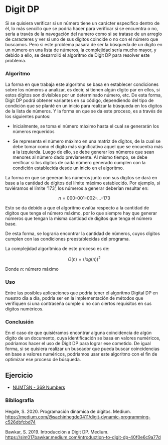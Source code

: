 # Digit DP

Si se quisiera verificar si un número tiene un carácter específico dentro de él, lo más sencillo que se podría hacer para verificar si se encuentra o no, sería a través de la navegación del numero como si se tratase de un arreglo de caracteres y ver si uno de sus dígitos coincide o no con el número que buscamos. Pero si este problema pasara de ser la búsqueda de un dígito en un número en una lista de números, la complejidad sería mucho mayor, y debido a ello, se desarrolló el algoritmo de Digit DP para resolver este problema.

### Algoritmo

La forma en que trabaja este algoritmo se basa en establecer condiciones sobre los números a analizar, es decir, si tienen algún dígito par en ellos, si estos dígitos son divisibles por un determinado número, etc. De esta forma, Digit DP podrá obtener variantes en su código, dependiendo del tipo de condición que se planté en un inicio para realizar la búsqueda en los dígitos de la lista de números. Y la forma en que se da este proceso, es a través de los siguientes puntos:

* Inicialmente, se toma el número máximo hasta el cual se generarán los números requeridos 

* Se representa el número máximo en una matriz de dígitos, de la cual se debe tomar como el digito más significativo aquel que se encuentra más a la izquierda. Luego de ello, se debe generar los números que sean menores al número dado previamente. Al mismo tiempo, se debe verificar si los dígitos de cada número generado cumplen con la condición establecida desde un inicio en el algoritmo.

La forma en que se generan los números junto con sus dígitos se dará en base a la cantidad de dígitos del límite máximo establecido. Por ejemplo, si tuviéramos el límite $’173’$, los números a generar deberían resultar en:

$$n = 000 – 001 – 002 – … – 173 $$

Esto se da debido a que el algoritmo evalúa respecto a la cantidad de dígitos que tenga el número máximo, por lo que siempre hay que generar números que tengan la misma cantidad de dígitos que tenga el número base.

De esta forma, se lograría encontrar la cantidad de números, cuyos dígitos cumplen con las condiciones preestablecidas del programa.

La complejidad algorítmica de este proceso es de:

$$ O(n) = (log(n))^2 $$

Donde $n$: número máximo

### Uso

Entre las posibles aplicaciones que podría tener el algoritmo Digital DP en nuestro día a día, podría ser en la implementación de métodos que verifiquen si una contraseña cumple o no con ciertos requisitos en sus dígitos numéricos.

### Conclusión

En el caso de que quisiéramos encontrar alguna coincidencia de algún dígito de un documento, cuya identificación se basa en valores numéricos, podríamos hacer el uso de Digit DP para lograr ese cometido. De igual forma, si se quisiera realizar un buscador que pueda buscar coincidencias en base a valores numéricos, podríamos usar este algoritmo con el fin de optimizar ese proceso de búsqueda.

## Ejercicio

* [NUMTSN - 369 Numbers](https://www.spoj.com/problems/NUMTSN/en/)

### Bibliografía

Hegde, S. 2020. Programación dinámica de dígitos. Medium. https://medium.com/@sachinhegde0411/digit-dynamic-programming-c526dbfcbd74

Bawkar, S. 2019. Introducción a Digit DP. Medium. https://sim017bawkar.medium.com/introduction-to-digit-dp-40f0e6c9a77d
